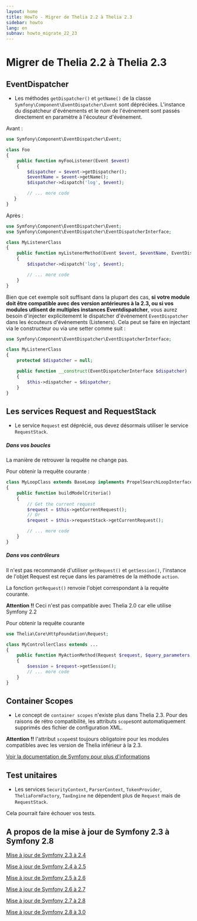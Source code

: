 ```yaml
---
layout: home
title: HowTo - Migrer de Thelia 2.2 à Thelia 2.3
sidebar: howto
lang: en
subnav: howto_migrate_22_23
---
```


<div class="page-header">
    <h1>Migrer de Thelia 2.2 à Thelia 2.3</h1>
</div>

## EventDispatcher

 * Les méthodes `getDispatcher()` et `getName()` de la classe `Symfony\Component\EventDispatcher\Event` sont dépréciées. L'instance du dispatcheur d'événements et le nom de l'événement sont passés directement en paramètre à l'écouteur d'événement.

Avant :

```php
use Symfony\Component\EventDispatcher\Event;

class Foo
{
    public function myFooListener(Event $event)
    {
        $dispatcher = $event->getDispatcher();
        $eventName = $event->getName();
        $dispatcher->dispatch('log', $event);

        // ... more code
   }
}
```

Après :

```php
use Symfony\Component\EventDispatcher\Event;
use Symfony\Component\EventDispatcher\EventDispatcherInterface;

class MyListenerClass
{
    public function myListenerMethod(Event $event, $eventName, EventDispatcherInterface $dispatcher)
    {
        $dispatcher->dispatch('log', $event);

        // ... more code
    }
}
```
Bien que cet exemple soit suffisant dans la plupart des cas, **si votre module doit être compatible avec des version antérieures à la 2.3, ou si vos modules utlisent de multiples instances Eventdispatcher**, vous aurez besoin d'injecter explicitememt le dispatcher d'événement `EventDispatcher` dans les écouteurs d'événements (Listeners).
Cela peut se faire en injectant via le constructeur ou via une setter comme suit :

```php
use Symfony\Component\EventDispatcher\EventDispatcherInterface;

class MyListenerClass
{
    protected $dispatcher = null;

    public function __construct(EventDispatcherInterface $dispatcher)
    {
        $this->dispatcher = $dispatcher;
    }
}
```

## Les services Request and RequestStack

 * Le service `Request` est déprécié,  ous devez désormais utiliser le service `RequestStack`.


##### Dans vos boucles
La manière de retrouver la requête ne change pas.

Pour obtenir la rrequête courante :

```php
class MyLoopClass extends BaseLoop implements PropelSearchLoopInterface
{
    public function buildModelCriteria()
    {
        // Get the current request
        $request = $this->getCurrentRequest();
        // Or
        $request = $this->requestStack->getCurrentRequest();

        // ... more code
    }
}
```


##### Dans vos contrôleurs

Il n'est pas recommandé d'utiliser `getRequest()` et `getSession()`, l'instance de l'objet Request est reçue dans les paramètres de la méthode `action`.

La fonction `getRequest()` renvoie l'objet correspondant à la requête courante.

**Attention !!** Ceci n'est pas compatible avec Thelia 2.0 car elle utilise Symfony 2.2

Pour obtenir la requête courante

```php
use Thelia\Core\HttpFoundation\Request;

class MyControllerClass extends ...
{
    public function MyActionMethod(Request $request, $query_parameters ...)
    {
        $session = $request->getSession();
        // ... more code
    }
}
```

## Container Scopes

* Le concept de `container scopes` n'existe plus dans Thelia 2.3.
Pour des raisons de rétro compatibilité, les attributs `scope`sont automatiquement supprimés des fichier de configuration XML.

**Attention !!** l'attribut `scope`est toujours obligatoire pour les modules compatibles avec les version de Thelia inférieur à la 2.3.

[Voir la documentation de Symfony pour plus d'informations](http://symfony.com/doc/2.8/cookbook/service_container/scopes.html)


## Test unitaires

 * Les services `SecurityContext`, `ParserContext`, `TokenProvider`, `TheliaFormFactory`, `TaxEngine` ne dépendent plus de `Request`
 mais de `RequestStack`.

 Cela pourrait faire échouer vos tests.

## A propos de la mise à jour de Symfony 2.3 à Symfony 2.8

[Mise à jour de Symfony 2.3 à 2.4](https://github.com/symfony/symfony/blob/2.8/UPGRADE-2.4.md)

[Mise à jour de Symfony 2.4 à 2.5](https://github.com/symfony/symfony/blob/2.8/UPGRADE-2.5.md)

[Mise à jour de Symfony 2.5 à 2.6](https://github.com/symfony/symfony/blob/2.8/UPGRADE-2.6.md)

[Mise à jour de Symfony 2.6 à 2.7](https://github.com/symfony/symfony/blob/2.8/UPGRADE-2.7.md)

[Mise à jour de Symfony 2.7 à 2.8](https://github.com/symfony/symfony/blob/2.8/UPGRADE-2.8.md)

[Mise à jour de Symfony 2.8 à 3.0](https://github.com/symfony/symfony/blob/2.8/UPGRADE-3.0.md)




